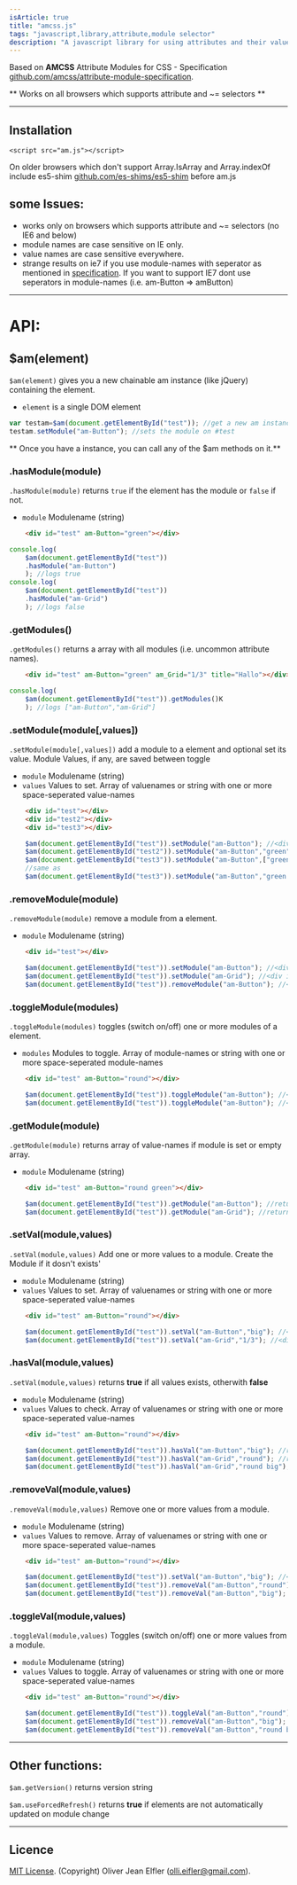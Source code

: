 ```yaml
---
isArticle: true
title: "amcss.js"
tags: "javascript,library,attribute,module selector"
description: "A javascript library for using attributes and their values rather than classes for styling HTML elements."
---
```

Based on **AMCSS** Attribute Modules for CSS - Specification <a href="github.com/amcss/attribute-module-specification">github.com/amcss/attribute-module-specification</a>.

** Works on all browsers which supports attribute and ~= selectors **

--------------------------------------------------------

## Installation
`<script src="am.js"></script>`

On older browsers which don't support Array.IsArray and Array.indexOf include es5-shim <a href="https://github.com/es-shims/es5-shim">github.com/es-shims/es5-shim</a> before am.js

## some Issues:
* works only on browsers which supports attribute and ~= selectors (no IE6 and below)
* module names are case sensitive on IE only.
* value names are case sensitive everywhere.
* strange results on ie7 if you use module-names with seperator as mentioned in <a href="github.com/amcss/attribute-module-specification">specification</a>.
If you want to support IE7 dont use seperators in module-names (i.e. am-Button => amButton)

--------------------------------------------------------

# API:
## $am(element)
<code>$am(element)</code> gives you a new chainable am instance (like jQuery) containing the element.
 * `element` is a single DOM element

```js
var testam=$am(document.getElementById("test")); //get a new am instance
testam.setModule("am-Button"); //sets the module on #test
```
** Once you have a instance, you can call any of the $am methods on it.**

### .hasModule(module)
<code>.hasModule(module)</code> returns <code>true</code> if the element has the module or <code>false</code> if not.
 * `module` Modulename (string)

```html
    <div id="test" am-Button="green"></div>
```
```js
console.log(
    $am(document.getElementById("test"))
    .hasModule("am-Button")
    ); //logs true
console.log(
    $am(document.getElementById("test"))
    .hasModule("am-Grid")
    ); //logs false
```

### .getModules()
<code>.getModules()</code> returns a array with all modules (i.e. uncommon attribute names).

```html
    <div id="test" am-Button="green" am_Grid="1/3" title="Hallo"></div>
```
```js
console.log(
    $am(document.getElementById("test")).getModules()K
    ); //logs ["am-Button","am-Grid"]
```

### .setModule(module[,values])
<code>.setModule(module[,values])</code> add a module to a element and optional set its value. Module Values, if any, are saved between toggle
 * `module` Modulename (string)
 * `values` Values to set. Array of valuenames or string with one or more space-seperated value-names

```html
    <div id="test"></div>
    <div id="test2"></div>
    <div id="test3"></div>
```
```js
    $am(document.getElementById("test")).setModule("am-Button"); //<div id="test" am-Button=""></div>
    $am(document.getElementById("test2")).setModule("am-Button","green"); //<div id="test2" am-Button="green"></div>
    $am(document.getElementById("test3")).setModule("am-Button",["green","round","big"]); //<div id="test3" am-Button="green round big"></div>
    //same as
    $am(document.getElementById("test3")).setModule("am-Button","green round big");
```

### .removeModule(module)
<code>.removeModule(module)</code> remove a module from a element.
 * `module` Modulename (string)

```html
    <div id="test"></div>
```
```js
    $am(document.getElementById("test")).setModule("am-Button"); //<div id="test" am-Button=""></div>
    $am(document.getElementById("test")).setModule("am-Grid"); //<div id="test" am-Button="" am-Grid=""></div>
    $am(document.getElementById("test")).removeModule("am-Button"); //<div id="test" am-Button=""></div>
```

### .toggleModule(modules)
<code>.toggleModule(modules)</code> toggles (switch on/off) one or more modules of a element.
 * `modules` Modules to toggle. Array of module-names or string with one or more space-seperated module-names

```html
    <div id="test" am-Button="round"></div>
```
```js
    $am(document.getElementById("test")).toggleModule("am-Button"); //<div id="test"></div>
    $am(document.getElementById("test")).toggleModule("am-Button"); //<div id="test" am-Button="round"></div>
```

### .getModule(module)
<code>.getModule(module)</code> returns array of value-names if module is set or empty array.
 * `module` Modulename (string)

```html
    <div id="test" am-Button="round green"></div>
```
```js
    $am(document.getElementById("test")).getModule("am-Button"); //returns ["round","green"]
    $am(document.getElementById("test")).getModule("am-Grid"); //returns []
```

### .setVal(module,values)
<code>.setVal(module,values)</code> Add one or more values to a module. Create the Module if it dosn't exists'
 * `module` Modulename (string)
 * `values` Values to set. Array of valuenames or string with one or more space-seperated value-names

```html
    <div id="test" am-Button="round"></div>
```
```js
    $am(document.getElementById("test")).setVal("am-Button","big"); //<div id="test" am-Button="round big"></div>
    $am(document.getElementById("test")).setVal("am-Grid","1/3"); //<div id="test" am-Button="round big" am-Grid="1/3"></div>
```

### .hasVal(module,values)
<code>.setVal(module,values)</code> returns **true** if all values exists, otherwith **false**
 * `module` Modulename (string)
 * `values` Values to check. Array of valuenames or string with one or more space-seperated value-names

```html
    <div id="test" am-Button="round"></div>
```
```js
    $am(document.getElementById("test")).hasVal("am-Button","big"); //returns false
    $am(document.getElementById("test")).hasVal("am-Grid","round"); //returns true;
    $am(document.getElementById("test")).hasVal("am-Grid","round big"); //returns false;

```

### .removeVal(module,values)
<code>.removeVal(module,values)</code> Remove one or more values from a module.
 * `module` Modulename (string)
 * `values` Values to remove. Array of valuenames or string with one or more space-seperated value-names

```html
    <div id="test" am-Button="round"></div>
```
```js
    $am(document.getElementById("test")).setVal("am-Button","big"); //<div id="test" am-Button="round big"></div>
    $am(document.getElementById("test")).removeVal("am-Button","round"); //<div id="test" am-Button="big"></div>
    $am(document.getElementById("test")).removeVal("am-Button","big"); //<div id="test" am-Button=""></div>
```

### .toggleVal(module,values)
<code>.toggleVal(module,values)</code> Toggles (switch on/off) one or more values from a module.
 * `module` Modulename (string)
 * `values` Values to toggle. Array of valuenames or string with one or more space-seperated value-names

```html
    <div id="test" am-Button="round"></div>
```
```js
    $am(document.getElementById("test")).toggleVal("am-Button","round"); //<div id="test" am-Button=""></div>
    $am(document.getElementById("test")).removeVal("am-Button","big"); //<div id="test" am-Button="big"></div>
    $am(document.getElementById("test")).removeVal("am-Button","round big"); //<div id="test" am-Button="round"></div>
```
--------------------------------------------------------
## Other functions:
`$am.getVersion()` returns version string

`$am.useForcedRefresh()` returns **true** if elements are not automatically updated on module change

--------------------------------------------------------
## Licence
[MIT License](LICENSE). (Copyright) Oliver Jean EIfler (olli.eifler@gmail.com).